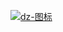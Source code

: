 [![dz-图标](https://cdn.staticaly.com/gh/haofx/dz-images-picx@master/blog/dz-图标.38z4i4wocva0.png)](https://niedzfs.com)